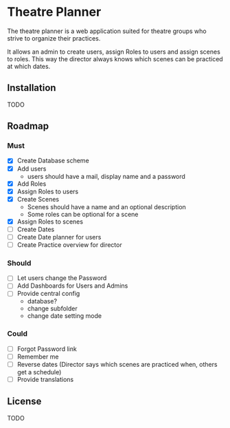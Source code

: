 # Theatre Planner
The theatre planner is a web application suited for theatre groups who strive to organize their practices.

It allows an admin to create users, assign Roles to users and assign scenes to roles. This way the director always knows which scenes can be practiced at which dates.

## Installation

TODO

## Roadmap
### Must
- [x] Create Database scheme
- [x] Add users
  - users should have a mail, display name and a password
- [x] Add Roles
- [x] Assign Roles to users
- [x] Create Scenes
  - Scenes should have a name and an optional description
  - Some roles can be optional for a scene
- [x] Assign Roles to scenes
- [ ] Create Dates
- [ ] Create Date planner for users
- [ ] Create Practice overview for director

### Should
- [ ] Let users change the Password
- [ ] Add Dashboards for Users and Admins
- [ ] Provide central config
  - database?
  - change subfolder
  - change date setting mode

### Could
- [ ] Forgot Password link
- [ ] Remember me
- [ ] Reverse dates (Director says which scenes are practiced when, others get a schedule)
- [ ] Provide translations

## License

TODO